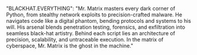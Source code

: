   "BLACKHAT.EVERYTHING": "Mr. Matrix masters every dark corner of Python, from stealthy network exploits to precision-crafted malware. He navigates code like a digital phantom, bending protocols and systems to his will. His arsenal blends penetration testing, forensics, and exfiltration into seamless black-hat artistry. Behind each script lies an architecture of precision, scalability, and untraceable execution. In the matrix of cyberspace, Mr. Matrix is the ghost in the machine."
